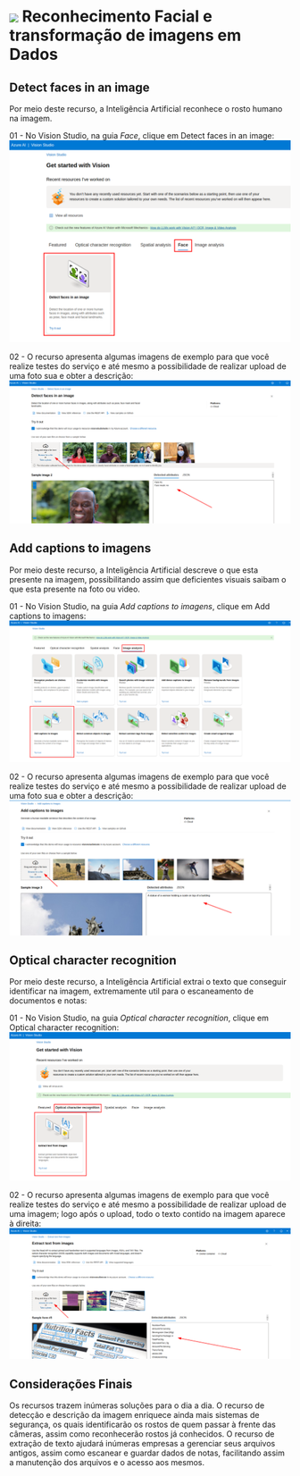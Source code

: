 <h1>
    <a href="https://www.dio.me/">
     <img align="center" width="60px" src="https://hermes.dio.me/lab_projects/badges/f38a62b8-2880-4fd2-82ff-ba263ce97cdb.png"></a>
    <span> Reconhecimento Facial e transformação de imagens em Dados</span>
</h1>

## Detect faces in an image
Por meio deste recurso, a Inteligência Artificial reconhece o rosto humano na imagem.

01 - No Vision Studio, na guia *Face*, clique em Detect faces in an image:
<img src="./images/2.png"/>

02 - O recurso apresenta algumas imagens de exemplo para que você realize testes do serviço e até mesmo a possibilidade de realizar upload de uma foto sua e obter a descrição:
<img src="./images/8.png"/>

## Add captions to imagens
Por meio deste recurso, a Inteligência Artificial descreve o que esta presente na imagem, possibilitando assim que deficientes visuais saibam o que esta presente na foto ou video.

01 - No Vision Studio, na guia *Add captions to imagens*, clique em Add captions to imagens:
<img src="./images/1.png"/>

02 - O recurso apresenta algumas imagens de exemplo para que você realize testes do serviço e até mesmo a possibilidade de realizar upload de uma foto sua e obter a descrição:
<img src="./images/7.png"/>

## Optical character recognition
Por meio deste recurso, a Inteligência Artificial extrai o texto que conseguir identificar na imagem, extremamente util para o escaneamento de documentos e notas:

01 - No Vision Studio, na guia *Optical character recognition*, clique em Optical character recognition:
<img src="./images/9.png"/>

02 - O recurso apresenta algumas imagens de exemplo para que você realize testes do serviço e até mesmo a possibilidade de realizar upload de uma imagem; logo após o upload, todo o texto contido na imagem aparece à direita:
<img src="./images/10.png"/>

## Considerações Finais

 Os recursos trazem inúmeras soluções para o dia a dia. O recurso de detecção e descrição da imagem enriquece ainda mais sistemas de segurança, os quais identificarão os rostos de quem passar à frente das câmeras, assim como reconhecerão rostos já conhecidos. O recurso de extração de texto ajudará inúmeras empresas a gerenciar seus arquivos antigos, assim como escanear e guardar dados de notas, facilitando assim a manutenção dos arquivos e o acesso aos mesmos.
